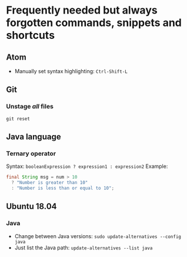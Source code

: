 # Frequently needed but always forgotten commands, snippets and shortcuts

## Atom
- Manually set syntax highlighting: ```Ctrl-Shift-L```

## Git

### Unstage *all* files
```
git reset
```

## Java language

### Ternary operator
Syntax: ```booleanExpression ? expression1 : expression2```
Example:
```Java
final String msg = num > 10
  ? "Number is greater than 10"
  : "Number is less than or equal to 10";
```  

## Ubuntu 18.04

### Java
- Change between Java versions: ```sudo update-alternatives --config java```
- Just list the Java path: ```update-alternatives --list java```
